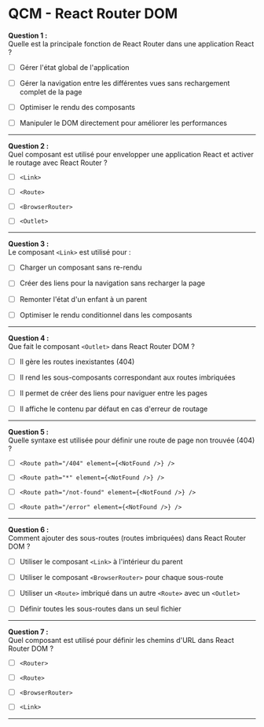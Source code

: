 # **QCM - React Router DOM**

**Question 1 :**  
Quelle est la principale fonction de React Router dans une application React ?

- [ ] Gérer l'état global de l'application
- [ ] Gérer la navigation entre les différentes vues sans rechargement complet de la page
- [ ] Optimiser le rendu des composants
- [ ] Manipuler le DOM directement pour améliorer les performances


---

**Question 2 :**  
Quel composant est utilisé pour envelopper une application React et activer le routage avec React Router ?

- [ ] `<Link>`
- [ ] `<Route>`
- [ ] `<BrowserRouter>`
- [ ] `<Outlet>`


---

**Question 3 :**  
Le composant `<Link>` est utilisé pour :

- [ ] Charger un composant sans re-rendu
- [ ] Créer des liens pour la navigation sans recharger la page
- [ ] Remonter l'état d'un enfant à un parent
- [ ] Optimiser le rendu conditionnel dans les composants


---

**Question 4 :**  
Que fait le composant `<Outlet>` dans React Router DOM ?

- [ ] Il gère les routes inexistantes (404)
- [ ] Il rend les sous-composants correspondant aux routes imbriquées
- [ ] Il permet de créer des liens pour naviguer entre les pages
- [ ] Il affiche le contenu par défaut en cas d'erreur de routage


---

**Question 5 :**  
Quelle syntaxe est utilisée pour définir une route de page non trouvée (404) ?

- [ ] `<Route path="/404" element={<NotFound />} />`
- [ ] `<Route path="*" element={<NotFound />} />`
- [ ] `<Route path="/not-found" element={<NotFound />} />`
- [ ] `<Route path="/error" element={<NotFound />} />`


---

**Question 6 :**  
Comment ajouter des sous-routes (routes imbriquées) dans React Router DOM ?

- [ ] Utiliser le composant `<Link>` à l'intérieur du parent
- [ ] Utiliser le composant `<BrowserRouter>` pour chaque sous-route
- [ ] Utiliser un `<Route>` imbriqué dans un autre `<Route>` avec un `<Outlet>`
- [ ] Définir toutes les sous-routes dans un seul fichier



---

**Question 7 :**  
Quel composant est utilisé pour définir les chemins d'URL dans React Router DOM ?

- [ ] `<Router>`
- [ ] `<Route>`
- [ ] `<BrowserRouter>`
- [ ] `<Link>`


---
